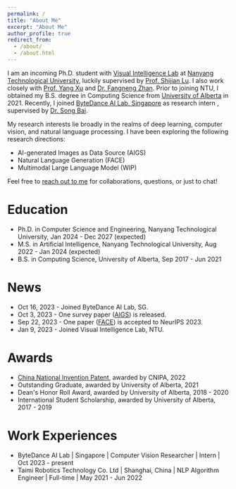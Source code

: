 ```yaml
---
permalink: /
title: "About Me"
excerpt: "About Me"
author_profile: true
redirect_from: 
  - /about/
  - /about.html
---
```


I am an incoming Ph.D. student with [Visual Intelligence Lab](https://sg-vilab.github.io/) at [Nanyang Technological University](https://www.ntu.edu.sg/), luckily supervised by [Prof. Shijian Lu](https://personal.ntu.edu.sg/shijian.lu/). I also work closely with [Prof. Yang Xu](https://clcs-sustech.github.io/people.html) and [Dr. Fangneng Zhan](https://fnzhan.com/). Prior to joining NTU, I obtained my B.S. degree in Computing Science from [University of Alberta](https://www.ualberta.ca/index.html) in 2021. Recently, I joined [ByteDance AI Lab, Singapore](https://www.bytedance.com/en/) as research intern , supervised by [Dr. Song Bai](https://songbai.site/).

My research interests lie broadly in the realms of deep learning, computer vision, and natural language processing. I have been exploring the following research directions:

* AI-generated Images as Data Source (AIGS)<br>
* Natural Language Generation (FACE)<br>
* Multimodal Large Language Model (WIP)<br>

Feel free to [reach out to me](https://drive.google.com/file/d/1ru6JmlBLg1KN7Ht2aOeUuhHty-f3R5w2/view?usp=sharing) for collaborations, questions, or just to chat!

Education
======
* Ph.D. in Computer Science and Engineering, Nanyang Technological University, Jan 2024 - Dec 2027 (expected)
* M.S. in Artificial Intelligence, Nanyang Technological University, Aug 2022 - Jan 2024 (expected)
* B.S. in Computing Science, University of Alberta, Sep 2017 - Jun 2021

News
======
* Oct 16, 2023 - Joined ByteDance AI Lab, SG.
* Oct 3, 2023 - One survey paper ([AIGS](https://arxiv.org/abs/2310.01830)) is released.
* Sep 22, 2023 - One paper ([FACE](https://arxiv.org/abs/2305.10307)) is accepted to NeurIPS 2023.
* Jan 9, 2023 - Joined Visual Intelligence Lab, NTU.

Awards
======
* [China National Invention Patent](http://epub.cnipa.gov.cn/patent/CN113946669A), awarded by CNIPA, 2022
* Outstanding Graduate, awarded by University of Alberta, 2021
* Dean's Honor Roll Award, awarded by University of Alberta, 2018 - 2020
* International Student Scholarship, awarded by University of Alberta, 2017 - 2019

Work Experiences
======
* ByteDance AI Lab | Singapore | Computer Vision Researcher | Intern | Oct 2023 - present
* Taimi Robotics Technology Co. Ltd | Shanghai, China | NLP Algorithm Engineer | Full-time | May 2021 - Jun 2022
